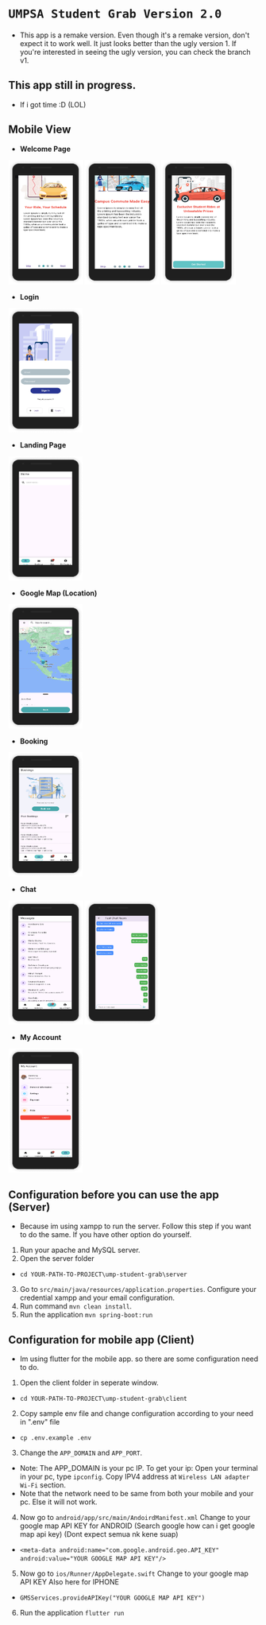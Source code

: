 # `UMPSA Student Grab Version 2.0`
- This app is a remake version. Even though it's a remake version, don't expect it to work well. It just looks better than the ugly version 1. If you're interested in seeing the ugly version, you can check the branch v1.

## This app still in progress.
- If i got time :D (LOL)

## Mobile View
- **Welcome Page**
<p align="left">
<img src="images/welcome-page-1.png" width="150px" height="250px">
<img src="images/welcome-page-2.png" width="150px" height="250px">
<img src="images/welcome-page-3.png" width="150px" height="250px">
</p>

- **Login**
<p align="left">
<img src="images/login.png" width="150px" height="250px">
</p>

- **Landing Page**
<p align="left">
<img src="images/main-1.png" width="150px" height="250px">
</p>

- **Google Map (Location)**
<p align="left">
<img src="images/gmap.png" width="150px" height="250px">
</p>

- **Booking**
<p align="left">
<img src="images/book-page.png" width="150px" height="250px">
</p>

- **Chat**
<p align="left">
<img src="images/message-main-page.png" width="150px" height="250px">
<img src="images/message-sub-page.png" width="150px" height="250px">
</p>

- **My Account**
<p align="left">
<img src="images/my-account-page.png" width="150px" height="250px">
</p>

## Configuration before you can use the app (Server)
- Because im using xampp to run the server. Follow this step if you want to do the same. If you have other option do yourself.

1. Run your apache and MySQL server.
2. Open the server folder
- `cd YOUR-PATH-TO-PROJECT\ump-student-grab\server`
3. Go to `src/main/java/resources/application.properties`. Configure your credential xampp and your email configuration.
4. Run command `mvn clean install`.
5. Run the application `mvn spring-boot:run`

## Configuration for mobile app (Client)
- Im using flutter for the mobile app. so there are some configuration need to do.

1. Open the client folder in seperate window.
- `cd YOUR-PATH-TO-PROJECT\ump-student-grab\client`
2. Copy sample env file and change configuration according to your need in ".env" file
- `cp .env.example .env`
3. Change the `APP_DOMAIN` and `APP_PORT`.
- Note: The APP_DOMAIN is your pc IP. To get your ip: Open your terminal in your pc, type `ipconfig`. Copy IPV4 address at `Wireless LAN adapter Wi-Fi` section.
- Note that the network need to be same from both your mobile and your pc. Else it will not work.
4. Now go to `android/app/src/main/AndoirdManifest.xml` Change to your google map API KEY for ANDROID (Search google how can i get google map api key) (Dont expect semua nk kene suap)
- `<meta-data android:name="com.google.android.geo.API_KEY" android:value="YOUR GOOGLE MAP API KEY"/>`
5. Now go to `ios/Runner/AppDelegate.swift` Change to your google map API KEY Also here for IPHONE
- `GMSServices.provideAPIKey("YOUR GOOGLE MAP API KEY")`
6. Run the application `flutter run`